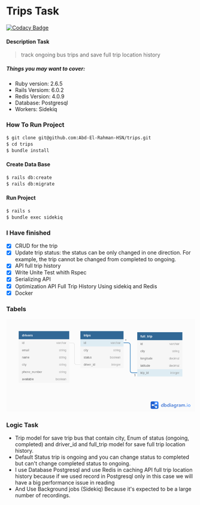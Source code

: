 # Trips Task

[![Codacy Badge](https://api.codacy.com/project/badge/Grade/ac32c643027d48dd878a7d077967dfed)](https://www.codacy.com/manual/abdelrahmanhsn1/trips?utm_source=github.com&amp;utm_medium=referral&amp;utm_content=Abd-El-Rahman-HSN/trips&amp;utm_campaign=Badge_Grade)

#### Description Task
> track ongoing bus trips and save full trip location history

##### Things you may want to cover:
- Ruby version: 2.6.5
- Rails Versiom: 6.0.2
- Redis Version: 4.0.9
- Database: Postgresql
- Workers: Sidekiq
### How To Run Project
```sh
$ git clone git@github.com:Abd-El-Rahman-HSN/trips.git
$ cd trips
$ bundle install
```
#### Create Data Base
```sh
$ rails db:create
$ rails db:migrate
```
#### Run Project
```sh
$ rails s
$ bundle exec sidekiq
```

### I Have finished
- [x] CRUD for the trip
- [x] Update trip status: the status can be only changed in one direction. For example, the trip cannot be changed from completed to ongoing.
- [x] API full trip history
- [x] Write Unite Test whith Rspec
- [x] Serializing API
- [x] Optimization API Full Trip History Using sidekiq and Redis
- [x] Docker

### Tabels

![Digrame Data Base](./trip.png)

### Logic Task

- Trip model for save trip bus that contain city, Enum of status (ongoing, completed) and driver_id and full_trip model for save full trip location history.
- Default Status trip is ongoing and you can change status to completed but  can't change completed status to ongoing.
- I use Database Postgresql and use Redis in caching API full trip location history because if we used record in Postgresql only in this case we will have a big performance issue in reading 
- And Use Background jobs (Sidekiq) Because it's expected to be a large number of recordings.